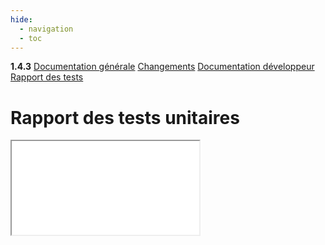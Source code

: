 ```yaml
---
hide:
  - navigation
  - toc
---
```


<div id="version_menu">
  <b>1.4.3</b>
  <a href="../">Documentation générale</a>
  <a href="../CHANGELOG/">Changements</a>
  <a href="../DOCUMENTATION/">Documentation développeur</a>
  <a href="../TESTS/">Rapport des tests</a>
</div>

# Rapport des tests unitaires

<iframe src="../tests/index.html"></iframe>